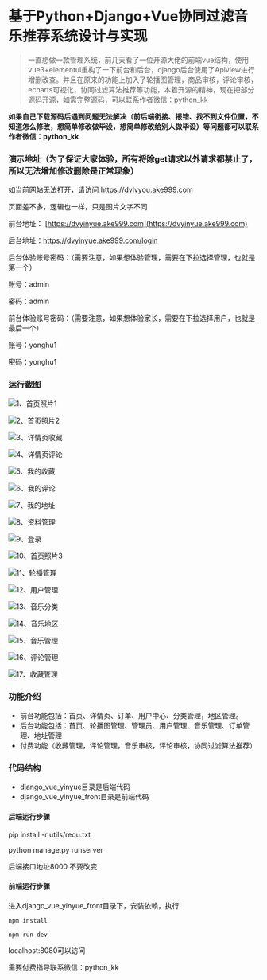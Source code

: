 # 基于Python+Django+Vue协同过滤音乐推荐系统设计与实现



> 一直想做一款管理系统，前几天看了一位开源大佬的前端vue结构，使用vue3+elementui重构了一下前台和后台，django后台使用了Apiview进行增删改查。并且在原来的功能上加入了轮播图管理，商品审核，评论审核，echarts可视化，协同过滤算法推荐等功能，本着开源的精神，现在把部分源码开源，如需完整源码，可以联系作者微信：python_kk



**如果自己下载源码后遇到问题无法解决（前后端衔接、报错、找不到文件位置，不知道怎么修改，想简单修改做毕设，想简单修改给别人做毕设）等问题都可以联系作者微信：python_kk**



### 演示地址（为了保证大家体验，所有将除get请求以外请求都禁止了，所以无法增加修改删除是正常现象）

如当前网站无法打开，请访问 https://dvlvyou.ake999.com

页面差不多，逻辑也一样，只是图片文字不同



前台地址： [https://dvyinyue.ake999.com](https://dvyinyue.ake999.com)

后台地址：https://dvyinyue.ake999.com/login



后台体验账号密码：（需要注意，如果想体验管理，需要在下拉选择管理，也就是第一个）

账号：admin

密码：admin



前台体验账号密码：（需要注意，如果想体验家长，需要在下拉选择用户，也就是最后一个）

账号：yonghu1

密码：yonghu1



### 运行截图

![1、首页照片1](1、首页照片1.jpg)

![2、首页照片2](2、首页照片2.jpg)

![3、详情页收藏](3、详情页收藏.jpg)

![4、详情页评论](4、详情页评论.jpg)

![5、我的收藏](5、我的收藏.jpg)

![6、我的评论](6、我的评论.jpg)

![7、我的地址](7、我的地址.jpg)

![8、资料管理](8、资料管理.jpg)

![9、登录](9、登录.jpg)

![10、首页照片3](10、首页照片3.jpg)

![11、轮播管理](11、轮播管理.jpg)

![12、用户管理](12、用户管理.jpg)

![13、音乐分类](13、音乐分类.jpg)

![14、音乐地区](14、音乐地区.jpg)

![15、音乐管理](15、音乐管理.jpg)

![16、评论管理](16、评论管理.jpg)

![17、收藏管理](17、收藏管理.jpg)





### 功能介绍

- 前台功能包括：首页、详情页、订单、用户中心、分类管理，地区管理。
- 后台功能包括：首页、轮播图管理、管理员、用户管理、音乐管理、订单管理、地址管理
- 付费功能（收藏管理，评论管理，音乐审核，评论审核，协同过滤算法推荐）

### 代码结构

- django_vue_yinyue目录是后端代码
- django_vue_yinyue_front目录是前端代码



#### 后端运行步骤

pip install -r utils/requ.txt

python manage.py runserver

后端接口地址8000 不要改变



#### 前端运行步骤



进入django_vue_yinyue_front目录下，安装依赖，执行:

```
npm install 
```

```
npm run dev
```

localhost:8080可以访问



需要付费指导联系微信：python_kk